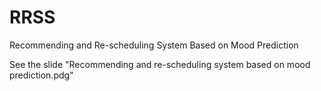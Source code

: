 # RRSS
Recommending and Re-scheduling System Based on Mood Prediction

See the slide "Recommending and re-scheduling system based on mood prediction.pdg"
